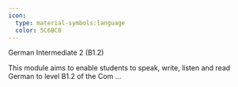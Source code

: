 ```yaml
---
icon:
  type: material-symbols:language
  color: 5C6BC0
---
```


German Intermediate 2 (B1.2)

This module aims to enable students to speak, write, listen and read German to level B1.2 of the Com ... 
